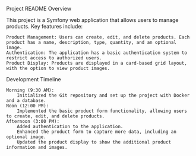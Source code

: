Project README
Overview

This project is a Symfony web application that allows users to manage products. Key features include:

    Product Management: Users can create, edit, and delete products. Each product has a name, description, type, quantity, and an optional image.
    Authentication: The application has a basic authentication system to restrict access to authorized users.
    Product Display: Products are displayed in a card-based grid layout, with the option to view product images.

Development Timeline

    Morning (9:30 AM):
        Initialized the Git repository and set up the project with Docker and a database.
    Noon (12:00 PM):
        Implemented the basic product form functionality, allowing users to create, edit, and delete products.
    Afternoon (3:00 PM):
        Added authentication to the application.
        Enhanced the product form to capture more data, including an optional image.
        Updated the product display to show the additional product information and images.
